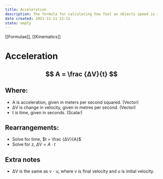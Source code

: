 ```yaml
---
title: Acceleration
description: The formula for calculating how fast an objects speed is increasing.
date created: 2021-12-11 22:11
state: empty
---
```


[[Formulae]], [[Kinematics]]

# Acceleration

## $$ A = \frac {ΔV}{t} $$ 

## Where:
- A is acceleration, given in meters per second squared. (Vector)
- ΔV is change in velocity, given in metres per second. (Vector)
- t is time, given in seconds. (Scalar)
	
## Rearrangements:
- Solve for time,  $t = \frac {ΔV}{A}$
- Solve for z, $ΔV = A ⋅ t$

## Extra notes
- ΔV is the same as v - u, where v is final velocity and u is initial velocity.